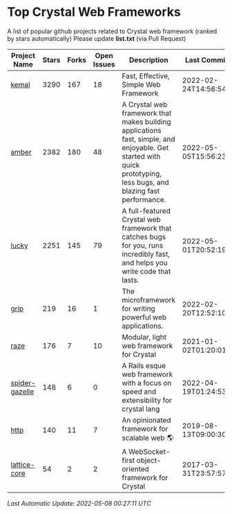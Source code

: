 # Top Crystal Web Frameworks

A list of popular github projects related to Crystal web framework (ranked by stars automatically)
Please update **list.txt** (via Pull Request)

| Project Name | Stars | Forks | Open Issues | Description | Last Commit |
| ------------ | ----- | ----- | ----------- | ----------- | ----------- |
| [kemal](https://github.com/kemalcr/kemal) |3290|167|18|Fast, Effective, Simple Web Framework|2022-02-24T14:56:54Z|
| [amber](https://github.com/amberframework/amber) |2382|180|48|A Crystal web framework that makes building applications fast, simple, and enjoyable. Get started with quick prototyping, less bugs, and blazing fast performance.|2022-05-05T15:56:23Z|
| [lucky](https://github.com/luckyframework/lucky) |2251|145|79|A full-featured Crystal web framework that catches bugs for you, runs incredibly fast, and helps you write code that lasts.|2022-05-01T20:52:19Z|
| [grip](https://github.com/grip-framework/grip) |219|16|1|The microframework for writing powerful web applications.|2022-02-20T12:52:10Z|
| [raze](https://github.com/samueleaton/raze) |176|7|10|Modular, light web framework for Crystal|2021-01-02T01:20:01Z|
| [spider-gazelle](https://github.com/spider-gazelle/spider-gazelle) |148|6|0|A Rails esque web framework with a focus on speed and extensibility for crystal lang|2022-04-19T01:24:53Z|
| [http](https://github.com/onyxframework/http) |140|11|7|An opinionated framework for scalable web 🌎|2019-08-13T09:00:30Z|
| [lattice-core](https://github.com/jasonl99/lattice-core) |54|2|2|A WebSocket-first object-oriented framework for Crystal|2017-03-31T23:57:57Z|

*Last Automatic Update: 2022-05-08 00:27:11 UTC*
